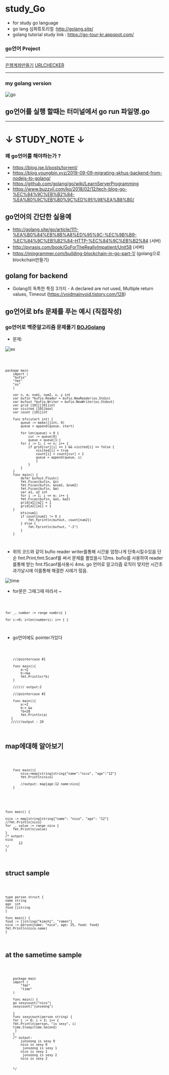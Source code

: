 # study_Go
- for study go language  
- go lang 심화튜토리얼 :http://golang.site/
- golang tutorial study link : https://go-tour-kr.appspot.com/


### go언어 Project
-------------------------------
[은행계좌만들기](./BankProject_Go)
[URLCHECKER](./URLchecker_Go)


--------------------------

### my golang version

![go](./go.JPG)

## go언어를 실행 할때는 터미널에서 go run 파일명.go
---------------------------------------
# ↓  STUDY_NOTE  ↓
### 왜 go언어를 해야하는가 ? 
- https://blog.jse.li/posts/torrent/
- https://blog.youngbin.xyz/2019-09-09-migrating-skhus-backend-from-nodejs-to-golang/
- https://github.com/golang/go/wiki/LearnServerProgramming
- https://www.buzzvil.com/ko/2018/02/12/tech-blog-go-%EC%84%9C%EB%B2%84-%EA%B0%9C%EB%B0%9C%ED%95%98%EA%B8%B0/

## go언어의 간단한 실용예
- http://golang.site/go/article/111-%EA%B0%84%EB%8B%A8%ED%95%9C-%EC%9B%B9-%EC%84%9C%EB%B2%84-HTTP-%EC%84%9C%EB%B2%84 (서버)
- http://pyrasis.com/book/GoForTheReallyImpatient/Unit58   (서버)
- https://mingrammer.com/building-blockchain-in-go-part-1/ (golang으로 blockchain만들기)

## golang for backend
- Golang의 독특한 특징 3가지 - A declared are not used, Multiple return values, Timeout (https://voidmainvoid.tistory.com/128)

## go언어로 bfs 문제를 푸는 예시 (직접작성)

### go언어로 백준알고리즘 문제풀기 [BOJGolang](./BOJ_Go)

- 문제:

![ex](./ex.JPG)

<code>
    
    package main
        import (
	    "bufio"
	    "fmt"
	    "os"
        )

        var n, m, num1, num2, x, y int
        var bufin *bufio.Reader = bufio.NewReader(os.Stdin)
        var bufout *bufio.Writer = bufio.NewWriter(os.Stdout)
        var grid [101][101]int
        var visited [101]bool
        var count [101]int

        func bfs(start int) {
            queue := make([]int, 0)
            queue = append(queue, start)

            for len(queue) > 0 {
                cur := queue[0]
                queue = queue[1:]
            for i := 1; i <= n; i++ {
                if grid[cur][i] == 1 && visited[i] == false {
                    visited[i] = true
                    count[i] = count[cur] + 1
                    queue = append(queue, i)
                    }
                }   
            }
        }
        func main() {
            defer bufout.Flush()
            fmt.Fscan(bufin, &n)
            fmt.Fscan(bufin, &num1, &num2)
            fmt.Fscan(bufin, &m)
            var a1, a2 int
            for i := 1; i <= m; i++ {
            fmt.Fscan(bufin, &a1, &a2)
            grid[a1][a2] = 1
            grid[a2][a1] = 1
        }
            bfs(num1)
            if count[num2] != 0 {
                fmt.Fprintln(bufout, count[num2])
            } else {
                fmt.Fprintln(bufout, "-1")
            }
        }

</code>

- 위의 코드와 같이 bufio reader writer를통해 시간을 엄청나게 단축시킬수있음 단순 fmt.Print,fmt.Scanf를 써서 문제를 풀었을시 12ms. bufio를 사용하여 reader를통해 받는 fmt.fScanf를사용시 4ms.  go 언어로 알고리즘 로직이 맞지만 시간초과가날시에 이를통해 해결한 사례가 많음. 

![time](./time.JPG)


- for문은 그때그때 따라서 ~ 

<code>
	
	for _, number := range numbrs{ }
	
	for i:=0; i<len(numbers); i++ { }
	
</code>	

- go언어에도 pointer가있다 

<code>

        ///pointercase #1 

        func main(){
            a:=2
            b:=&a
            fmt.Println(*b)
        }

        ////// output:2 

        ///pointercase #2

        func main(){
            a:=2 
            b:= &a
            *b=20 
            fmt.Println(a)
       }
       //////output : 20 

</code>

## map에대해 알아보기 

<code>

        func main(){
            nico:=map[string]string{"name":"nico", "age":"12"}
            fmt.Println(nico)

            //output: map[age:12 name:nico]
        }

</code>

<code>

        
    func main() {

	nico := map[string]string{"name": "nico", "age": "12"}
	//fmt.Println(nico)
	for _, value := range nico {
		fmt.Println(value)
	}
	/* output:
	nico
	       12
	*/
    }

</code>


## struct sample

<code>

    type person struct {
	name string
	age  int
	food []string
    }

    func main() {
	food := []string{"kimchi", "ramen"}
	nico := person{name: "nico", age: 25, food: food}
	fmt.Println(nico.name)
    }

</code>

## at the sametime sample
<code>

        package main
        import (
	        "fmt"
	        "time"
        )

        func main() {
	    go sexycount("nico")
	    sexycount("junseong")

        }
        func sexycount(person string) {
	    for i := 0; i < 3; i++ {
		fmt.Println(person, "is sexy", i)
		time.Sleep(time.Second)
	     }
        }
        /* output:
            junseong is sexy 0
            nico is sexy 0 
             junseong is sexy 1
            nico is sexy 1
             junseong is sexy 2
            nico is sexy 2 
            

        */


</code>
